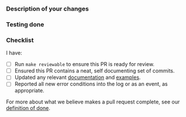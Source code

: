 <!--
Thank you for helping to improve Crossplane!

We strongly recommend you look through our contributor guide at https://git.io/fj2m9
if this is your first time opening a Crossplane pull request. You can find us in
https://slack.crossplane.io/messages/dev if you need any help contributing.
-->

### Description of your changes
<!--
Briefly describe what this pull request does. Be sure to direct your reviewers'
attention to anything that needs special consideration.

We love pull requests that resolve an open Crossplane issue. If yours does, you
can uncomment the below line to indicate which issue your PR fixes, for example
"Fixes #500":

Fixes #
-->

### Testing done
<!--
How has this code been tested?

Before reviewers can be confident in the correctness of a changeset,
it needs to be tested. In this section, briefly describe the testing
that has already done or which is planned. The testing should be enough
to help people feel comfortable in the changeset's correctness.
-->

### Checklist
<!--
Please run through the below readiness checklist. The first two items are
relevant to every Crossplane pull request.
-->
I have:
- [ ] Run `make reviewable` to ensure this PR is ready for review.
- [ ] Ensured this PR contains a neat, self documenting set of commits.
- [ ] Updated any relevant [documentation] and [examples].
- [ ] Reported all new error conditions into the log or as an event, as
  appropriate.

For more about what we believe makes a pull request complete, see our
[definition of done].

[documentation]: https://github.com/crossplaneio/crossplane/tree/master/docs
[examples]: https://github.com/crossplaneio/crossplane/tree/master/cluster/examples
[definition of done]: https://github.com/crossplaneio/crossplane/tree/master/design/one-pager-definition-of-done.md
